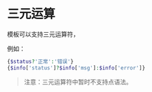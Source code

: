 # 三元运算

模板可以支持三元运算符，

例如：

```php
{$status?'正常':'错误'}
{$info['status']?$info['msg']:$info['error']}
```

>注意：三元运算符中暂时不支持点语法。